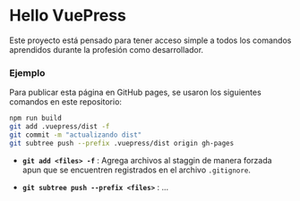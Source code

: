 # Hello VuePress

Este proyecto está pensado para tener acceso simple a todos los comandos aprendidos durante la profesión como desarrollador.


### Ejemplo

Para publicar esta página en GitHub pages, se usaron los siguientes comandos en este repositorio:

```bash
npm run build
git add .vuepress/dist -f
git commit -m "actualizando dist"
git subtree push --prefix .vuepress/dist origin gh-pages
```

- **`git add <files> -f`** : Agrega archivos al staggin de manera forzada apun que se encuentren registrados en el archivo `.gitignore`.

- **`git subtree push --prefix <files>`** : ...
